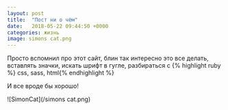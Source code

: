 ```yaml
---
layout: post
title:  "Пост ни о чём"
date:   2018-05-22 09:44:50 +0000
categories: жизнь
image: simons cat.png
---
```

Просто вспомнил про этот сайт, блин так интересно это все делать, вставлять значки, искать шрифт в гугле, разбираться с {% highlight ruby %} css, sass, html{% endhighlight %}


И все вроде бы хорошо!

![SimonCat](/simons cat.png)
